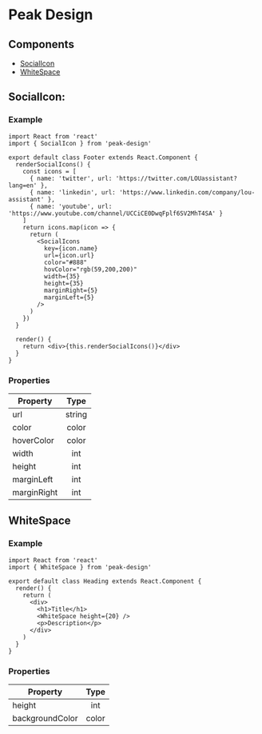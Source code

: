 # Peak Design

## Components

- [SocialIcon](#SocialIcon)
- [WhiteSpace](#WhiteSpace)

## <a name="SocialIcon">SocialIcon:</a>

### Example

```
import React from 'react'
import { SocialIcon } from 'peak-design'

export default class Footer extends React.Component {
  renderSocialIcons() {
    const icons = [
      { name: 'twitter', url: 'https://twitter.com/LOUassistant?lang=en' },
      { name: 'linkedin', url: 'https://www.linkedin.com/company/lou-assistant' },
      { name: 'youtube', url: 'https://www.youtube.com/channel/UCCiCE0DwqFplf6SV2MhT4SA' }
    ]
    return icons.map(icon => {
      return (
        <SocialIcons
          key={icon.name}
          url={icon.url}
          color="#888"
          hovColor="rgb(59,200,200)"
          width={35}
          height={35}
          marginRight={5}
          marginLeft={5}
        />
      )
    })
  }

  render() {
    return <div>{this.renderSocialIcons()}</div>
  }
}
```

### Properties

| Property    |  Type  |
| ----------- | :----: |
| url         | string |
| color       | color  |
| hoverColor  | color  |
| width       |  int   |
| height      |  int   |
| marginLeft  |  int   |
| marginRight |  int   |

## <a name="WhiteSpace">WhiteSpace</a>

### Example

```
import React from 'react'
import { WhiteSpace } from 'peak-design'

export default class Heading extends React.Component {
  render() {
    return (
      <div>
        <h1>Title</h1>
        <WhiteSpace height={20} />
        <p>Description</p>
      </div>
    )
  }
}
```

### Properties

| Property        | Type  |
| --------------- | :---: |
| height          |  int  |
| backgroundColor | color |
